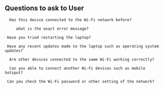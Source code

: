 ## Questions to ask to User 

      Has this device connected to the Wi-Fi network before?

         what is the exact error message?

     Have you tried restarting the laptop?

     Have any recent updates made to the laptop such as operating system updates?

      Are other devices connected to the same Wi-Fi working correctly?

      Can you able to connect another Wi-Fi devices such as mobile hotspot?

     Can you check the Wi-Fi password or other setting of the network?
